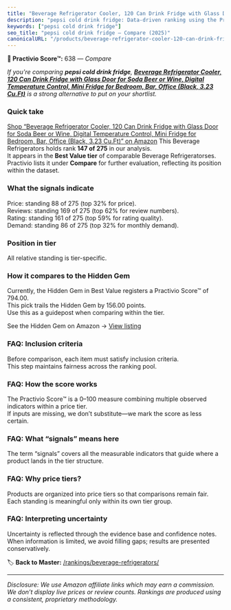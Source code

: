 ```yaml
---
title: "Beverage Refrigerator Cooler, 120 Can Drink Fridge with Glass Door for Soda Beer or Wine, Digital Temperature Control, Mini Fridge for Bedroom, Bar, Office (Black, 3.23 Cu.Ft)"
description: "pepsi cold drink fridge: Data-driven ranking using the Practivio Score™. Positioned by quality, value, demand, findability, momentum."
keywords: ["pepsi cold drink fridge"]
seo_title: "pepsi cold drink fridge — Compare (2025)"
canonicalURL: "/products/beverage-refrigerator-cooler-120-can-drink-fridge-with-glass-door-for-soda-beer-or-wine-digital-temperature-control-mini-fridge-for-bedroom-bar-office-black-323-cuft-B0DP418G7T/"
---
```


**🛒 Practivio Score™:** 638 — _Compare_


*If you're comparing **pepsi cold drink fridge**, **[Beverage Refrigerator Cooler, 120 Can Drink Fridge with Glass Door for Soda Beer or Wine, Digital Temperature Control, Mini Fridge for Bedroom, Bar, Office (Black, 3.23 Cu.Ft)](https://www.amazon.com/dp/B0DP418G7T?tag=practivio-20)** is a strong alternative to put on your shortlist.*
### Quick take
[Shop “Beverage Refrigerator Cooler, 120 Can Drink Fridge with Glass Door for Soda Beer or Wine, Digital Temperature Control, Mini Fridge for Bedroom, Bar, Office (Black, 3.23 Cu.Ft)” on Amazon](https://www.amazon.com/dp/B0DP418G7T?tag=practivio-20)
This Beverage Refrigerators holds rank **147 of 275** in our analysis.  
It appears in the **Best Value tier** of comparable Beverage Refrigeratorses.  
Practivio lists it under **Compare** for further evaluation, reflecting its position within the dataset.

### What the signals indicate
Price: standing 88 of 275 (top 32% for price).  
Reviews: standing 169 of 275 (top 62% for review numbers).  
Rating: standing 161 of 275 (top 59% for rating quality).  
Demand: standing 86 of 275 (top 32% for monthly demand).

### Position in tier
All relative standing is tier-specific.

### How it compares to the Hidden Gem
Currently, the Hidden Gem in Best Value registers a Practivio Score™ of 794.00.  
This pick trails the Hidden Gem by 156.00 points.  
Use this as a guidepost when comparing within the tier.  

See the Hidden Gem on Amazon → [View listing](https://www.amazon.com/dp/B00IR8H55A?tag=practivio-20)

### FAQ: Inclusion criteria
Before comparison, each item must satisfy inclusion criteria.  
This step maintains fairness across the ranking pool.

### FAQ: How the score works
The Practivio Score™ is a 0–100 measure combining multiple observed indicators within a price tier.  
If inputs are missing, we don’t substitute—we mark the score as less certain.

### FAQ: What “signals” means here
The term “signals” covers all the measurable indicators that guide where a product lands in the tier structure.

### FAQ: Why price tiers?
Products are organized into price tiers so that comparisons remain fair.  
Each standing is meaningful only within its own tier group.

### FAQ: Interpreting uncertainty
Uncertainty is reflected through the evidence base and confidence notes.  
When information is limited, we avoid filling gaps; results are presented conservatively.

<!-- Missing template for Compare/CompareWithinPriceClass -->


🏷️ **Back to Master:** [/rankings/beverage-refrigerators/](/rankings/beverage-refrigerators/)

---
_Disclosure: We use Amazon affiliate links which may earn a commission. We don’t display live prices or review counts. Rankings are produced using a consistent, proprietary methodology._
